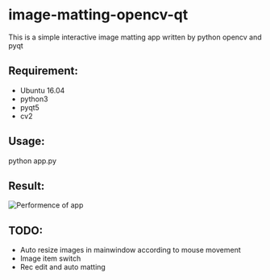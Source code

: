 # image-matting-opencv-qt
This is a simple interactive image matting app written by python opencv and pyqt

## Requirement:
- Ubuntu 16.04
- python3
- pyqt5
- cv2

## Usage:
python app.py

## Result:
![Performence of app](http://image-matting-opencv-qt/results.gif)

## TODO:
- Auto resize images in mainwindow according to mouse movement
- Image item switch
- Rec edit and auto matting



